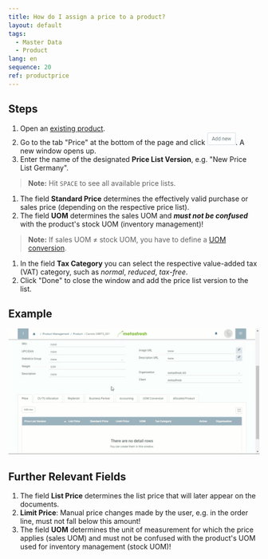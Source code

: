 ```yaml
---
title: How do I assign a price to a product?
layout: default
tags:
  - Master Data
  - Product
lang: en
sequence: 20
ref: productprice
---
```


## Steps
1. Open an [existing product](NewProduct).
1. Go to the tab "Price" at the bottom of the page and click ![](assets/Add_New_Button.png). A new window opens up.
1. Enter the name of the designated **Price List Version**, e.g. "New Price List Germany".
 >**Note:** Hit `SPACE` to see all available price lists.

1. The field **Standard Price** determines the effectively valid purchase or sales price (depending on the respective price list).
1. The field **UOM** determines the sales UOM and ***must not be confused*** with the product's stock UOM (inventory management)!
 >**Note:** If sales UOM ≠ stock UOM, you have to define a [UOM conversion](Convert_UOMs).

1. In the field **Tax Category** you can select the respective value-added tax (VAT) category, such as *normal*, *reduced*, *tax-free*.
1. Click "Done" to close the window and add the price list version to the list.

## Example
![](assets/NewProductPrice.gif)


## Further Relevant Fields
1. The field **List Price** determines the list price that will later appear on the documents.
1. **Limit Price**: Manual price changes made by the user, e.g. in the order line, must not fall below this amount!
1. The field **UOM** determines the unit of measurement for which the price applies (sales UOM) and must not be confused with the product's UOM used for inventory management (stock UOM)!
